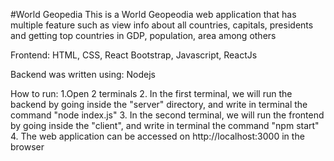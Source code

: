 #World Geopedia
This is a World Geopeodia web application that has multiple feature such as view info about all countries, capitals, presidents and getting top countries in GDP, population, area among others

Frontend: HTML, CSS, React Bootstrap, Javascript, ReactJs

Backend was written using: Nodejs


How to run:
	1.Open 2 terminals
	2. In the first terminal, we will run the backend by going inside 
	   the "server" directory, and write in terminal the command "node index.js"
	3. In the second terminal, we will run the frontend by going inside
	   the "client", and write in terminal the command "npm start"
	4. The web application can be accessed on http://localhost:3000 in the browser

